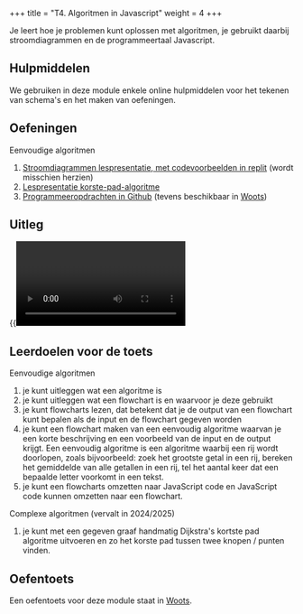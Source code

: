 +++
title = "T4. Algoritmen in Javascript"
weight = 4
+++

Je leert hoe je problemen kunt oplossen met algoritmen, je gebruikt daarbij stroomdiagrammen en de programmeertaal Javascript.
<!--more-->

## Hulpmiddelen
We gebruiken in deze module enkele online hulpmiddelen voor het tekenen van schema's en het maken van oefeningen.

## Oefeningen
Eenvoudige algoritmen
1. [Stroomdiagrammen lespresentatie, met codevoorbeelden in replit](algoritmen_lespresentatie.pptx) (wordt misschien herzien)
2. [Lespresentatie korste-pad-algoritme](het-kortste-pad-algoritme.pdf)
3. [Programmeeropdrachten in Github](https://github.com/emmauscollege/programmeer-opdrachten) (tevens beschikbaar in [Woots](https://app.woots.nl))

<!-- Complexe algoritmen (vwo)
 1. Volgt nog, we denken aan sorteren, kortste pad, efficiency
-->

## Uitleg
{{<video id="PLpTljPS--R5AR5UE5AzUuMUsnI6YpFRGr">}}

## Leerdoelen voor de toets
Eenvoudige algoritmen
1. je kunt uitleggen wat een algoritme is
1. je kunt uitleggen wat een flowchart is en waarvoor je deze gebruikt
1. je kunt flowcharts lezen, dat betekent dat je de output van een flowchart kunt bepalen als de input en de flowchart gegeven worden
1. je kunt een flowchart maken van een eenvoudig algoritme waarvan je een korte beschrijving en een voorbeeld van de input en de output krijgt. Een eenvoudig algoritme is een algoritme waarbij een rij wordt doorlopen, zoals bijvoorbeeld: zoek het grootste getal in een rij, bereken het gemiddelde van alle getallen in een rij, tel het aantal keer dat een bepaalde letter voorkomt in een tekst.
1. je kunt een flowcharts omzetten naar JavaScript code en JavaScript code kunnen omzetten naar een flowchart.


Complexe algoritmen (vervalt in 2024/2025)
1. je kunt met een gegeven graaf handmatig Dijkstra's kortste pad algoritme uitvoeren en zo het korste pad tussen twee knopen / punten vinden.
 
## Oefentoets
Een oefentoets voor deze module staat in [Woots](https://app.woots.nl).
